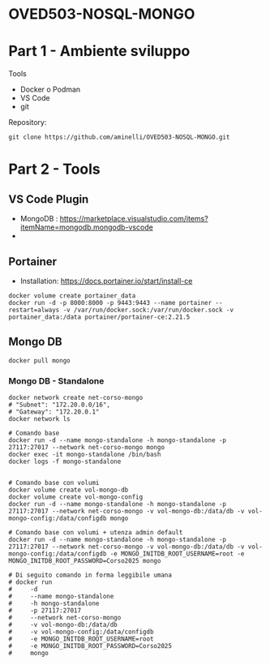 # OVED503-NOSQL-MONGO

# Part 1 - Ambiente sviluppo

Tools
- Docker o Podman
- VS Code
- git

Repository:
```shell
git clone https://github.com/aminelli/OVED503-NOSQL-MONGO.git
```


# Part 2 - Tools

## VS Code Plugin

- MongoDB : https://marketplace.visualstudio.com/items?itemName=mongodb.mongodb-vscode
- 


## Portainer

- Installation: https://docs.portainer.io/start/install-ce


```shell+
docker volume create portainer_data
docker run -d -p 8000:8000 -p 9443:9443 --name portainer --restart=always -v /var/run/docker.sock:/var/run/docker.sock -v portainer_data:/data portainer/portainer-ce:2.21.5

```

## Mongo DB

```shell
docker pull mongo
```

### Mongo DB - Standalone

```shell    
docker network create net-corso-mongo
# "Subnet": "172.20.0.0/16",
# "Gateway": "172.20.0.1"
docker network ls

# Comando base
docker run -d --name mongo-standalone -h mongo-standalone -p 27117:27017 --network net-corso-mongo mongo
docker exec -it mongo-standalone /bin/bash
docker logs -f mongo-standalone


# Comando base con volumi
docker volume create vol-mongo-db
docker volume create vol-mongo-config
docker run -d --name mongo-standalone -h mongo-standalone -p 27117:27017 --network net-corso-mongo -v vol-mongo-db:/data/db -v vol-mongo-config:/data/configdb mongo

# Comando base con volumi + utenza admin default
docker run -d --name mongo-standalone -h mongo-standalone -p 27117:27017 --network net-corso-mongo -v vol-mongo-db:/data/db -v vol-mongo-config:/data/configdb -e MONGO_INITDB_ROOT_USERNAME=root -e MONGO_INITDB_ROOT_PASSWORD=Corso2025 mongo

# Di seguito comando in forma leggibile umana
# docker run 
#     -d 
#     --name mongo-standalone 
#     -h mongo-standalone 
#     -p 27117:27017 
#     --network net-corso-mongo 
#     -v vol-mongo-db:/data/db 
#     -v vol-mongo-config:/data/configdb 
#     -e MONGO_INITDB_ROOT_USERNAME=root 
#     -e MONGO_INITDB_ROOT_PASSWORD=Corso2025 
#     mongo

```
